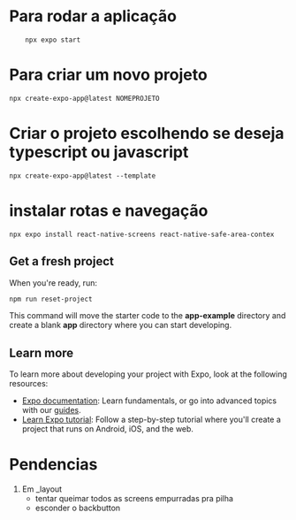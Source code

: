 # Para rodar a aplicação

```shell
    npx expo start
   ```

# Para criar um novo projeto

```shell
npx create-expo-app@latest NOMEPROJETO
```

# Criar o projeto escolhendo se deseja typescript ou javascript

```shell
npx create-expo-app@latest --template
```

# instalar rotas e navegação

```shell
npx expo install react-native-screens react-native-safe-area-contex
```

## Get a fresh project

When you're ready, run:

```bash
npm run reset-project
```

This command will move the starter code to the **app-example** directory and create a blank **app** directory where you can start developing.

## Learn more

To learn more about developing your project with Expo, look at the following resources:

- [Expo documentation](https://docs.expo.dev/): Learn fundamentals, or go into advanced topics with our [guides](https://docs.expo.dev/guides).
- [Learn Expo tutorial](https://docs.expo.dev/tutorial/introduction/): Follow a step-by-step tutorial where you'll create a project that runs on Android, iOS, and the web.

# Pendencias

1. Em _layout
   - tentar queimar todos as screens empurradas pra pilha
   - esconder o backbutton